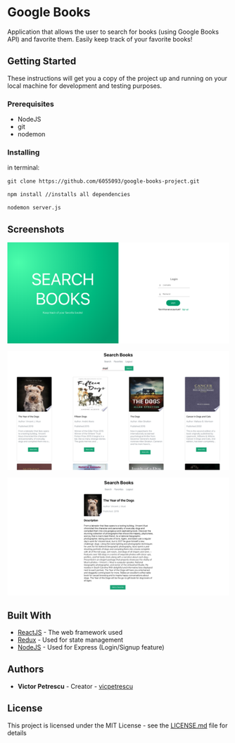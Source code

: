 # Google Books

Application that allows the user to search for books (using Google Books API) and favorite them. Easily keep track of your favorite books!

## Getting Started

These instructions will get you a copy of the project up and running on your local machine for development and testing purposes.

### Prerequisites

- NodeJS
- git
- nodemon

### Installing

in terminal:

```
git clone https://github.com/6055093/google-books-project.git
```

```
npm install //installs all dependencies
```

```
nodemon server.js
```

## Screenshots

![Alt text](./public/screenshots/Signin.png 'Login page')

![Alt text](./public/screenshots/Search.png 'Search Books')

![Alt text](./public/screenshots/Description.png 'Book Description')

## Built With

- [ReactJS](https://reactjs.org/) - The web framework used
- [Redux](https://redux.js.org/) - Used for state management
- [NodeJS](https://nodejs.org/en/) - Used for Express (Login/Signup feature)

## Authors

- **Victor Petrescu** - Creator - [vicpetrescu](https://github.com/vicpetrescu)

## License

This project is licensed under the MIT License - see the [LICENSE.md](LICENSE.md) file for details
